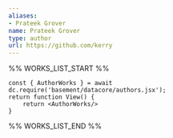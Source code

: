 ```yaml
---
aliases:
- Prateek Grover
name: Prateek Grover
type: author
url: https://github.com/kerry
---
```



%% WORKS_LIST_START %%

```datacorejsx
const { AuthorWorks } = await dc.require('basement/datacore/authors.jsx');
return function View() {
    return <AuthorWorks/>
}
```
%% WORKS_LIST_END %%
